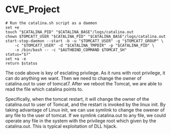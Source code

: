 # CVE_Project
	# Run the catalina.sh script as a daemon
	set +e
	touch "$CATALINA_PID" "$CATALINA_BASE"/logs/catalina.out
	chown $TOMCAT7_USER "$CATALINA_PID" "$CATALINA_BASE"/logs/catalina.out
	start-stop-daemon --start -b -u "$TOMCAT7_USER" -g "$TOMCAT7_GROUP" \
		-c "$TOMCAT7_USER" -d "$CATALINA_TMPDIR" -p "$CATALINA_PID" \
		-x /bin/bash -- -c "$AUTHBIND_COMMAND $TOMCAT_SH"
	status="$?"
	set +a -e
	return $status
  The code above is key of esclating privilege. As it runs with root privilege, it can do anything we want. Then we need to change the owner of catalina.out to user of tomcat7. After we reboot the Tomcat, we are able to read the file which catalina points to.
  
  Specifically, when the tomcat restart, it will change the owner of the catalina.out to user of Tomcat, and the restart is invoked by the linux init. By taking advantage of Linux init, we can use symlink to change the owener of any file to the user of tomcat. If we symlink catalina.out to any file, we could operate any file in the system with the privilege root which given by the catalina.out. This is typical exploitation of DLL hijack. 
